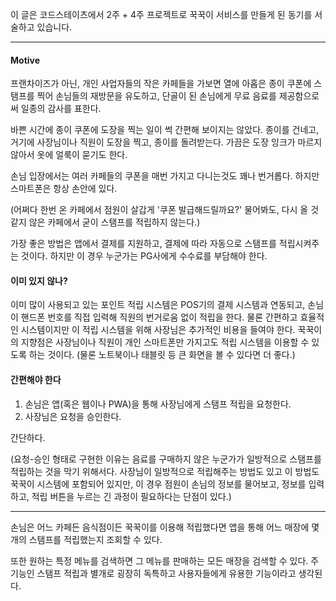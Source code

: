 이 글은 코드스테이츠에서 2주 + 4주 프로젝트로 꾹꾹이 서비스를 만들게 된 동기를 서술하고 있습니다.

---
#### Motive
프랜차이즈가 아닌, 개인 사업자들의 작은 카페들을 가보면 열에 아홉은 종이 쿠폰에 스탬프를 찍어 손님들의 재방문을 유도하고, 단골이 된 손님에게 무료 음료를 제공함으로써 일종의 감사를 표한다.

바쁜 시간에 종이 쿠폰에 도장을 찍는 일이 썩 간편해 보이지는 않았다. 종이를 건네고, 거기에 사장님이나 직원이 도장을 찍고, 종이를 돌려받는다. 가끔은 도장 잉크가 마르지 않아서 옷에 얼룩이 묻기도 한다.

손님 입장에서는 여러 카페들의 쿠폰을 매번 가지고 다니는것도 꽤나 번거롭다. 하지만 스마트폰은 항상 손안에 있다.

(어쩌다 한번 온 카페에서 점원이 살갑게 '쿠폰 발급해드릴까요?' 물어봐도, 다시 올 것 같지 않은 카페에서 굳이 스탬프를 적립하지 않는다.)

가장 좋은 방법은 앱에서 결제를 지원하고, 결제에 따라 자동으로 스탬프를 적립시켜주는 것이다. 하지만 이 경우 누군가는 PG사에게 수수료를 부담해야 한다.

#### 이미 있지 않나?
이미 많이 사용되고 있는 포인트 적립 시스템은 POS기의 결제 시스템과 연동되고, 손님이 핸드폰 번호를 직접 입력해 직원의 번거로움 없이 적립을 한다.
물론 간편하고 효율적인 시스템이지만 이 적립 시스템을 위해 사장님은 추가적인 비용을 들여야 한다.
꾹꾹이의 지향점은 사장님이나 직원이 개인 스마트폰만 가지고도 적립 시스템을 이용할 수 있도록 하는 것이다. (물론 노트북이나 태블릿 등 큰 화면을 볼 수 있다면 더 좋다.)

#### 간편해야 한다
1. 손님은 앱(혹은 웹이나 PWA)을 통해 사장님에게 스탬프 적립을 요청한다.
2. 사장님은 요청을 승인한다.

간단하다.

(요청-승인 형태로 구현한 이유는 음료를 구매하지 않은 누군가가 일방적으로 스탬프를 적립하는 것을 막기 위해서다. 사장님이 일방적으로 적립해주는 방법도 있고 이 방법도 꾹꾹이 시스템에 포함되어 있지만, 이 경우 점원이 손님의 정보를 물어보고, 정보를 입력하고, 적립 버튼을 누르는 긴 과정이 필요하다는 단점이 있다.)

---

손님은 어느 카페든 음식점이든 꾹꾹이를 이용해 적립했다면 앱을 통해 어느 매장에 몇 개의 스탬프를 적립했는지 조회할 수 있다.

또한 원하는 특정 메뉴를 검색하면 그 메뉴를 판매하는 모든 매장을 검색할 수 있다. 주 기능인 스탬프 적립과 별개로 굉장히 독특하고 사용자들에게 유용한 기능이라고 생각된다.



